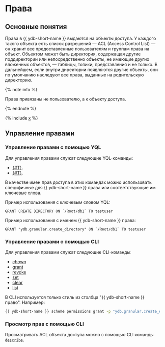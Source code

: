 # Права

## Основные понятия

Права в {{ ydb-short-name }} выдаются на объекты доступа. У каждого такого объекта есть список разрешений — ACL (Access Control List) — он хранит все предоставленные пользователям и группам права на объект. Объектом может быть директория, содержащая другие поддиректории или непосредственно объекты, не имеющие других вложенных объектов, — таблицы, топики, представления и не только.
В дальнейшем, если внутри директории появляются другие объекты, они по умолчанию наследуют все права, выданные на родительскую директорию.

{% note info %}

Права привязаны не пользователю, а к объекту доступа.

{% endnote %}

{% include [x](../yql/reference/yql-core/syntax/_includes/permissions/permissions_list.md) %}

## Управление правами

### Управление правами с помощью YQL

Для управления правами служат следующие YQL-команды:

* [{#T}](../yql/reference/syntax/grant.md).
* [{#T}](../yql/reference/syntax/revoke.md).

В качестве имен прав доступа в этих командах можно использовать специфичные для {{ ydb-short-name }} права или соответствующие им ключевые слова.

Пример использования c ключевым словом YQL:

```yql
GRANT CREATE DIRECTORY ON `/Root/db1` TO testuser
```

Пример использования c именем {{ ydb-short-name }} права:

```yql
GRANT "ydb.granular.create_directory" ON `/Root/db1` TO testuser
```

### Управление правами с помощью CLI

Для управления правами служат следующие CLI-команды:

* [chown](../reference/ydb-cli/commands/scheme-permissions.md#chown)
* [grant](../reference/ydb-cli/commands/scheme-permissions.md#grant-revoke)
* [revoke](../reference/ydb-cli/commands/scheme-permissions.md#grant-revoke)
* [set](../reference/ydb-cli/commands/scheme-permissions.md#set)
* [clear](../reference/ydb-cli/commands/scheme-permissions.md#clear)
* [list](../reference/ydb-cli/commands/scheme-permissions.md#list)

В CLI используется только стиль из столбца "{{ ydb-short-name }} право".
Например:

```bash
{{ ydb-short-name }} scheme permissions grant -p "ydb.granular.create_directory" `/Root/db1` testuser
```

### Просмотр прав с помощью CLI

Просматривать ACL объекта доступа можно с помощью CLI команды [`describe`](../reference/ydb-cli/commands/scheme-describe.md).
